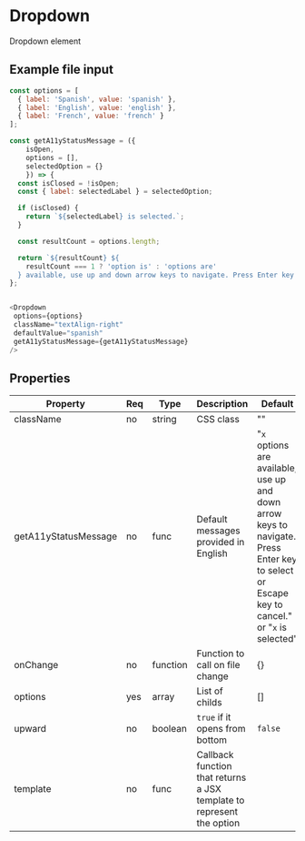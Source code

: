 # Dropdown

Dropdown element

## Example file input

```javascript
const options = [
  { label: 'Spanish', value: 'spanish' },
  { label: 'English', value: 'english' },
  { label: 'French', value: 'french' }
];

const getA11yStatusMessage = ({
    isOpen,
    options = [],
    selectedOption = {}
    }) => {
  const isClosed = !isOpen;
  const { label: selectedLabel } = selectedOption;

  if (isClosed) {
    return `${selectedLabel} is selected.`;
  }

  const resultCount = options.length;

  return `${resultCount} ${
    resultCount === 1 ? 'option is' : 'options are'
  } available, use up and down arrow keys to navigate. Press Enter key to select or Escape key to cancel.`;
};


<Dropdown
 options={options}
 className="textAlign-right"
 defaultValue="spanish"
 getA11yStatusMessage={getA11yStatusMessage}
/>
```

## Properties

| Property    | Req | Type     | Description                                          | Default           |
| ------------| --- | ---------| ---------------------------------------------------- | ----------------- |
| className   | no  | string   | CSS class                                            | ""                |
| getA11yStatusMessage| no  | func   | Default messages provided in English | "`x` options are available, use up and down arrow keys to navigate. Press Enter key to select or Escape key to cancel." or "`x` is selected" |
| onChange    | no  | function | Function to call on file change                      | {}                |
| options     | yes | array    | List of childs                                       | []                |
| upward      | no  | boolean  | `true` if it opens from bottom                       | `false`           |
| template            | no  | func   | Callback function that returns a JSX template to represent the option |          |
